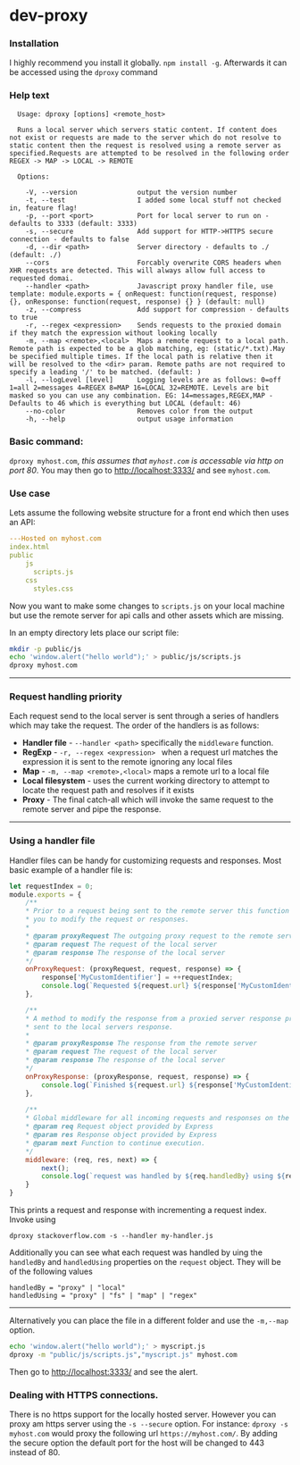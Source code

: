 # dev-proxy

### Installation

I highly recommend you install it globally. `npm install -g`. Afterwards it can be accessed using the `dproxy` command

### Help text
```
  Usage: dproxy [options] <remote_host>

  Runs a local server which servers static content. If content does not exist or requests are made to the server which do not resolve to static content then the request is resolved using a remote server as specified.Requests are attempted to be resolved in the following order REGEX -> MAP -> LOCAL -> REMOTE

  Options:

    -V, --version               output the version number
    -t, --test                  I added some local stuff not checked in, feature flag!
    -p, --port <port>           Port for local server to run on - defaults to 3333 (default: 3333)
    -s, --secure                Add support for HTTP->HTTPS secure connection - defaults to false
    -d, --dir <path>            Server directory - defaults to ./ (default: ./)
    --cors                      Forcably overwrite CORS headers when XHR requests are detected. This will always allow full access to requested domai.
    --handler <path>            Javascript proxy handler file, use template: module.exports = { onRequest: function(request, response) {}, onResponse: function(request, response) {} } (default: null)
    -z, --compress              Add support for compression - defaults to true
    -r, --regex <expression>    Sends requests to the proxied domain if they match the expression without looking locally
    -m, --map <remote>,<local>  Maps a remote request to a local path. Remote path is expected to be a glob matching, eg: (static/*.txt).May be specified multiple times. If the local path is relative then it will be resolved to the <dir> param. Remote paths are not required to specify a leading '/' to be matched. (default: )
    -l, --logLevel [level]      Logging levels are as follows: 0=off 1=all 2=messages 4=REGEX 8=MAP 16=LOCAL 32=REMOTE. Levels are bit masked so you can use any combination. EG: 14=messages,REGEX,MAP - Defaults to 46 which is everything but LOCAL (default: 46)
    --no-color                  Removes color from the output
    -h, --help                  output usage information
```

### Basic command: 
`dproxy myhost.com`, *this assumes that `myhost.com` is accessable via http on port 80*.
You may then go to [http://localhost:3333/][1] and see `myhost.com`.

### Use case
Lets assume the following website structure for a front end which then uses an API:

```yaml
---Hosted on myhost.com
index.html
public
    js
      scripts.js
    css
      styles.css
```

Now you want to make some changes to `scripts.js` on your local machine but use the remote server for
api calls and other assets which are missing.

In an empty directory lets place our script file:

```bash
mkdir -p public/js
echo 'window.alert("hello world");' > public/js/scripts.js
dproxy myhost.com
```

-------

### Request handling priority

Each request send to the local server is sent through a series of handlers which may take the request.
The order of the handlers is as follows:


- **Handler file** - `--handler <path>` specifically the `middleware` function.
- **RegExp** - `-r, --regex <expression> ` when a request url matches the expression it is sent to the remote ignoring any local files
- **Map** - `-m, --map <remote>,<local>` maps a remote url to a local file
- **Local filesystem** - uses the current working directory to attempt to locate the request path and resolves if it exists
- **Proxy** - The final catch-all which will invoke the same request to the remote server and pipe the response.


-------

### Using a handler file

Handler files can be handy for customizing requests and responses. Most basic example of a handler file is:

```javascript
let requestIndex = 0;
module.exports = {
    /**
    * Prior to a request being sent to the remote server this function is invoked allowing
    * you to modify the request or responses.
    * 
    * @param proxyRequest The outgoing proxy request to the remote server
    * @param request The request of the local server
    * @param response The response of the local server
    */
    onProxyRequest: (proxyRequest, request, response) => {
        response['MyCustomIdentifier'] = ++requestIndex;
        console.log(`Requested ${request.url} ${response['MyCustomIdentifier']}`);
    },

    /**
    * A method to modify the response from a proxied server response prior to it being
    * sent to the local servers response.
    * 
    * @param proxyResponse The response from the remote server
    * @param request The request of the local server
    * @param response The response of the local server
    */
    onProxyResponse: (proxyResponse, request, response) => {
        console.log(`Finished ${request.url} ${response['MyCustomIdentifier']}`);
    },
	
    /**
    * Global middleware for all incoming requests and responses on the local server.
    * @param req Request object provided by Express
    * @param res Response object provided by Express
    * @param next Function to continue execution.
    */  
    middleware: (req, res, next) => {
        next();
        console.log(`request was handled by ${req.handledBy} using ${req.handledUsing}`)
    }
}
```

This prints a request and response with incrementing a request index. Invoke using

`dproxy stackoverflow.com -s --handler my-handler.js`
 
 Additionally you can see what each request was handled by uing the `handledBy` and `handledUsing` properties 
 on the `request` object. They will be of the following values
 
    handledBy = "proxy" | "local"
    handledUsing = "proxy" | "fs" | "map" | "regex"

-------

Alternatively you can place the file in a different folder and use the `-m,--map` option.

```bash
echo 'window.alert("hello world");' > myscript.js
dproxy -m "public/js/scripts.js","myscript.js" myhost.com
```

Then go to [http://localhost:3333/][1] and see the alert.


### Dealing with HTTPS connections.
There is no https support for the locally hosted server. However you can proxy am https server using the `-s --secure` option. For instance: `dproxy -s myhost.com` would proxy the following url `https://myhost.com/`. By adding the secure option the default port for the host will be changed to 443 instead of 80. 

[1]: http://localhost:3333/